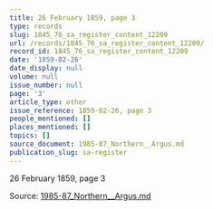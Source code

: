 ```yaml
---
title: 26 February 1859, page 3
type: records
slug: 1845_76_sa_register_content_12209
url: /records/1845_76_sa_register_content_12209/
record_id: 1845_76_sa_register_content_12209
date: '1859-02-26'
date_display: null
volume: null
issue_number: null
page: '3'
article_type: other
issue_reference: 1859-02-26, page 3
people_mentioned: []
places_mentioned: []
topics: []
source_document: 1985-87_Northern__Argus.md
publication_slug: sa-register
---
```


26 February 1859, page 3

Source: [1985-87_Northern__Argus.md](/downloads/markdown/1985-87_Northern__Argus.md)

